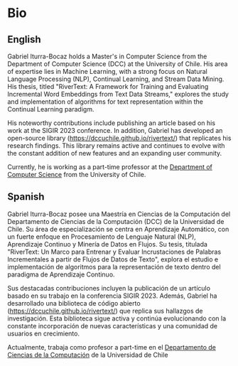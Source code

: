 # Bio

## English

Gabriel Iturra-Bocaz holds a Master's in Computer Science from the Department of Computer Science (DCC) at the University of Chile. His area of expertise lies in Machine Learning, with a strong focus on Natural Language Processing (NLP), Continual Learning, and Stream Data Mining. His thesis, titled "RiverText: A Framework for Training and Evaluating Incremental Word Embeddings from Text Data Streams," explores the study and implementation of algorithms for text representation within the Continual Learning paradigm.

His noteworthy contributions include publishing an article based on his work at the SIGIR 2023 conference. In addition, Gabriel has developed an open-source library (https://dccuchile.github.io/rivertext/) that replicates his research findings. This library remains active and continues to evolve with the constant addition of new features and an expanding user community.

Currently, he is working as a part-time professor at the [Department of Computer Science](https://dcc.uchile.cl/) from the University of Chile.

## Spanish

Gabriel Iturra-Bocaz posee una Maestría en Ciencias de la Computación del Departamento de Ciencias de la Computación (DCC) de la Universidad de Chile. Su área de especialización se centra en Aprendizaje Automático, con un fuerte enfoque en Procesamiento de Lenguaje Natural (NLP), Aprendizaje Continuo y Minería de Datos en Flujos. Su tesis, titulada "RiverText: Un Marco para Entrenar y Evaluar Incrustaciones de Palabras Incrementales a partir de Flujos de Datos de Texto", explora el estudio e implementación de algoritmos para la representación de texto dentro del paradigma de Aprendizaje Continuo.

Sus destacadas contribuciones incluyen la publicación de un artículo basado en su trabajo en la conferencia SIGIR 2023. Además, Gabriel ha desarrollado una biblioteca de código abierto (https://dccuchile.github.io/rivertext/) que replica sus hallazgos de investigación. Esta biblioteca sigue activa y continúa evolucionando con la constante incorporación de nuevas características y una comunidad de usuarios en crecimiento.

Actualmente, trabaja como profesor a part-time en el [Departamento de Ciencias de la Computación](https://dcc.uchile.cl/) de la Universidad de Chile